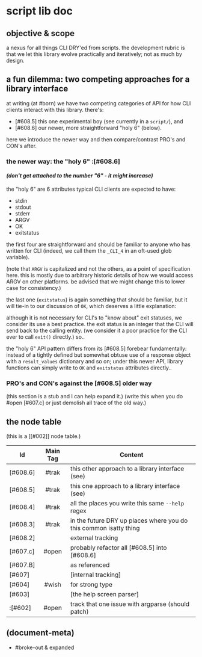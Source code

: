 # script lib doc

## objective & scope

a nexus for all things CLI DRY'ed from scripts. the development rubric is
that we let this library evolve practically and iteratively; not as much by
design.




## a fun dilemma: two competing approaches for a library interface

at writing (at #born) we have two competing categories of API for how CLI
clients interact with this library. there's:

  - [#608.5] this one experimental boy (see currently in a `script/`), and
  - [#608.6] our newer, more straightforward "holy 6" (below).

here we introduce the newer way and then compare/contrast PRO's and CON's after.



### the newer way: the "holy 6" :[#608.6]

#### _(don't get attached to the number "6" - it might increase)_

the "holy 6" are 6 attributes typical CLI clients are expected to have:
  - stdin
  - stdout
  - stderr
  - ARGV
  - OK
  - exitstatus

the first four are straightforward and should be familiar to anyone who
has written for CLI (indeed, we call them the `_CLI_4` in an oft-used
glob variable).

(note that `ARGV` is capitalized and not the others, as a point of
specification here. this is mostly due to arbitrary historic details of how
we would access ARGV on other platforms. be advised that we might change this
to lower case for consistency.)

the last one (`exitstatus`) is again something that should be familiar,
but it will tie-in to our discussion of `OK`, which deserves a little
explanation:

although it is not necessary for CLI's to "know about" exit statuses,
we consider its use a best practice. the exit status is an integer that the
CLI will send back to the calling entity. (we consider it a poor practice
for the CLI ever to call `exit()` directly.) so..

the "holy 6" API pattern differs from its [#608.5] forebear fundamentally:
instead of a tightly defined but somewhat obtuse use of a response object
with a `result_values` dictionary and so on; under this newer API, library
functions can simply write to `OK` and `exitstatus` attributes directly..



### PRO's and CON's against the [#608.5] older way

(this section is a stub and I can help expand it.)
(write this when you do #open [#607.c] or just demolish all trace of the
old way.)




## <a name="node-table"></a>the node table

(this is a [\[#002\]] node table.)

|Id                         | Main Tag | Content
|---------------------------|:-----:|-
|[#608.6]                   | #trak | this other approach to a library interface (see)
|[#608.5]                   | #trak | this one approach to a library interface (see)
|[#608.4]                   | #trak | all the places you write this same `--help` regex |
|[#608.3]                   | #trak | in the future DRY up places where you do this common isatty thing |
|[#608.2]                   |       | external tracking |
|[#607.c]                   | #open | probably refactor all [#608.5] into [#608.6] |
|[#607.B]                   |       | as referenced |
|[#607]                     |       | [internal tracking] |
|[#604]                     | #wish | for strong type |
|[#603]                     |       | [the help screen parser] |
|:[#602]                    | #open | track that one issue with argparse (should patch) |




## (document-meta)

  - #broke-out & expanded
